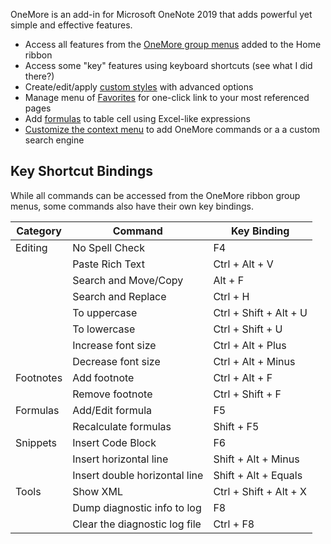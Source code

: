 OneMore is an add-in for Microsoft OneNote 2019 that adds powerful yet simple and effective features.

* Access all features from the [OneMore group menus](../../wiki) added to the Home ribbon
* Access some "key" features using keyboard shortcuts (see what I did there?)
* Create/edit/apply [custom styles](../../wiki/Custom-Styles) with advanced options
* Manage menu of [Favorites](../../wiki/Favorites) for one-click link to your most referenced pages
* Add [formulas](../../wiki/Formula-Commands) to table cell using Excel-like expressions
* [Customize the context menu](../../wiki/Settings) to add OneMore commands or a a custom search engine

## Key Shortcut Bindings
While all commands can be accessed from the OneMore ribbon group menus, some
commands also have their own key bindings.

| Category    | Command                       | Key Binding |
| ----------- | ----------------------------- | ----------- |
| Editing     | No Spell Check                | F4
|             | Paste Rich Text               | Ctrl + Alt + V
|             | Search and Move/Copy          | Alt + F
|             | Search and Replace            | Ctrl + H
|             | To uppercase                  | Ctrl + Shift + Alt + U
|             | To lowercase                  | Ctrl + Shift + U
|             | Increase font size            | Ctrl + Alt + Plus
|             | Decrease font size            | Ctrl + Alt + Minus
| Footnotes   | Add footnote                  | Ctrl + Alt + F
|             | Remove footnote               | Ctrl + Shift + F
| Formulas    | Add/Edit formula              | F5
|             | Recalculate formulas          | Shift + F5
| Snippets    | Insert Code Block             | F6
|             | Insert horizontal line        | Shift + Alt + Minus
|             | Insert double horizontal line | Shift + Alt + Equals
| Tools       | Show XML                      | Ctrl + Shift + Alt + X
|             | Dump diagnostic info to log   | F8
|             | Clear the diagnostic log file | Ctrl + F8